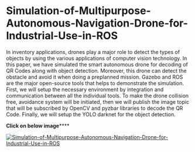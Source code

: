 # Simulation-of-Multipurpose-Autonomous-Navigation-Drone-for-Industrial-Use-in-ROS
In inventory applications, drones play a major role to detect the types of objects by using the various applications of computer vision technology. In this paper, we have simulated the smart autonomous drone for decoding of QR Codes along with object detection. Moreover, this drone can detect the obstacle and avoid it when doing a preplanned mission. Gazebo and ROS are the major open-source tools that helps to demonstrate the simulation. First, we will setup the necessary environment by integration and communication between all the individual tools. To make the drone collision free, avoidance system will be initiated, then we will publish the image topic that will be subscribed by OpenCV and pyzbar libraries to decode the QR Code. Finally, we will setup the YOLO darknet for the object detection.






**********Click on below image**************

[![Simulation-of-Multipurpose-Autonomous-Navigation-Drone-for-Industrial-Use-in-ROS](https://img.youtube.com/vi/mShEVh7AtZg/0.jpg)](https://www.youtube.com/watch?v=mShEVh7AtZg)
